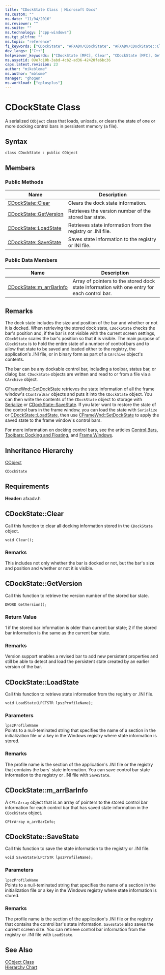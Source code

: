 ```yaml
---
title: "CDockState Class | Microsoft Docs"
ms.custom: ""
ms.date: "11/04/2016"
ms.reviewer: ""
ms.suite: ""
ms.technology: ["cpp-windows"]
ms.tgt_pltfrm: ""
ms.topic: "reference"
f1_keywords: ["CDockState", "AFXADV/CDockState", "AFXADV/CDockState::Clear", "AFXADV/CDockState::GetVersion", "AFXADV/CDockState::LoadState", "AFXADV/CDockState::SaveState", "AFXADV/CDockState::m_arrBarInfo"]
dev_langs: ["C++"]
helpviewer_keywords: ["CDockState [MFC], Clear", "CDockState [MFC], GetVersion", "CDockState [MFC], LoadState", "CDockState [MFC], SaveState", "CDockState [MFC], m_arrBarInfo"]
ms.assetid: 09e7c10b-3abd-4cb2-ad36-42420fe6bc36
caps.latest.revision: 23
author: "mikeblome"
ms.author: "mblome"
manager: "ghogen"
ms.workload: ["cplusplus"]
---
```

# CDockState Class
A serialized `CObject` class that loads, unloads, or clears the state of one or more docking control bars in persistent memory (a file).  
  
## Syntax  
  
```  
class CDockState : public CObject  
```  
  
## Members  
  
### Public Methods  
  
|Name|Description|  
|----------|-----------------|  
|[CDockState::Clear](#clear)|Clears the dock state information.|  
|[CDockState::GetVersion](#getversion)|Retrieves the version number of the stored bar state.|  
|[CDockState::LoadState](#loadstate)|Retrieves state information from the registry or .INI file.|  
|[CDockState::SaveState](#savestate)|Saves state information to the registry or INI file.|  
  
### Public Data Members  
  
|Name|Description|  
|----------|-----------------|  
|[CDockState::m_arrBarInfo](#m_arrbarinfo)|Array of pointers to the stored dock state information with one entry for each control bar.|  
  
## Remarks  
 The dock state includes the size and position of the bar and whether or not it is docked. When retrieving the stored dock state, `CDockState` checks the bar's position and, if the bar is not visible with the current screen settings, `CDockState` scales the bar's position so that it is visible. The main purpose of `CDockState` is to hold the entire state of a number of control bars and to allow that state to be saved and loaded either to the registry, the application's .INI file, or in binary form as part of a `CArchive` object's contents.  
  
 The bar can be any dockable control bar, including a toolbar, status bar, or dialog bar. `CDockState` objects are written and read to or from a file via a `CArchive` object.  
  
 [CFrameWnd::GetDockState](../../mfc/reference/cframewnd-class.md#getdockstate) retrieves the state information of all the frame window's `CControlBar` objects and puts it into the `CDockState` object. You can then write the contents of the `CDockState` object to storage with [Serialize](../../mfc/reference/cobject-class.md#serialize) or [CDockState::SaveState](#savestate). If you later want to restore the state of the control bars in the frame window, you can load the state with `Serialize` or [CDockState::LoadState](#loadstate), then use [CFrameWnd::SetDockState](../../mfc/reference/cframewnd-class.md#setdockstate) to apply the saved state to the frame window's control bars.  
  
 For more information on docking control bars, see the articles [Control Bars](../../mfc/control-bars.md), [Toolbars: Docking and Floating](../../mfc/docking-and-floating-toolbars.md), and [Frame Windows](../../mfc/frame-windows.md).  
  
## Inheritance Hierarchy  
 [CObject](../../mfc/reference/cobject-class.md)  
  
 `CDockState`  
  
## Requirements  
 **Header:** afxadv.h  
  
##  <a name="clear"></a>  CDockState::Clear  
 Call this function to clear all docking information stored in the `CDockState` object.  
  
```  
void Clear();
```  
  
### Remarks  
 This includes not only whether the bar is docked or not, but the bar's size and position and whether or not it is visible.  
  
##  <a name="getversion"></a>  CDockState::GetVersion  
 Call this function to retrieve the version number of the stored bar state.  
  
```  
DWORD GetVersion();
```  
  
### Return Value  
 1 if the stored bar information is older than current bar state; 2 if the stored bar information is the same as the current bar state.  
  
### Remarks  
 Version support enables a revised bar to add new persistent properties and still be able to detect and load the persistent state created by an earlier version of the bar.  
  
##  <a name="loadstate"></a>  CDockState::LoadState  
 Call this function to retrieve state information from the registry or .INI file.  
  
```  
void LoadState(LPCTSTR lpszProfileName);
```  
  
### Parameters  
 `lpszProfileName`  
 Points to a null-teminated string that specifies the name of a section in the initialization file or a key in the Windows registry where state information is stored.  
  
### Remarks  
 The profile name is the section of the application's .INI file or the registry that contains the bars' state information. You can save control bar state information to the registry or .INI file with `SaveState`.  
  
##  <a name="m_arrbarinfo"></a>  CDockState::m_arrBarInfo  
 A `CPtrArray` object that is an array of pointers to the stored control bar information for each control bar that has saved state information in the `CDockState` object.  
  
```  
CPtrArray m_arrBarInfo;  
```  
  
##  <a name="savestate"></a>  CDockState::SaveState  
 Call this function to save the state information to the registry or .INI file.  
  
```  
void SaveState(LPCTSTR lpszProfileName);
```  
  
### Parameters  
 `lpszProfileName`  
 Points to a null-teminated string that specifies the name of a section in the initialization file or a key in the Windows registry where state information is stored.  
  
### Remarks  
 The profile name is the section of the application's .INI file or the registry that contains the control bar's state information. `SaveState` also saves the current screen size. You can retrieve control bar information from the registry or .INI file with `LoadState`.  
  
## See Also  
 [CObject Class](../../mfc/reference/cobject-class.md)   
 [Hierarchy Chart](../../mfc/hierarchy-chart.md)

